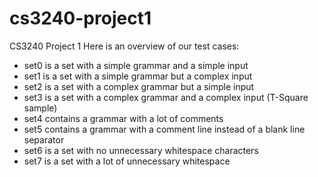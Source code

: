 cs3240-project1
===============

CS3240 Project 1
Here is an overview of our test cases:
 * set0 is a set with a simple grammar and a simple input
 * set1 is a set with a simple grammar but a complex input
 * set2 is a set with a complex grammar but a simple input
 * set3 is a set with a complex grammar and a complex input (T-Square sample)
 * set4 contains a grammar with a lot of comments
 * set5 contains a grammar with a comment line instead of a blank line separator
 * set6 is a set with no unnecessary whitespace characters
 * set7 is a set with a lot of unnecessary whitespace